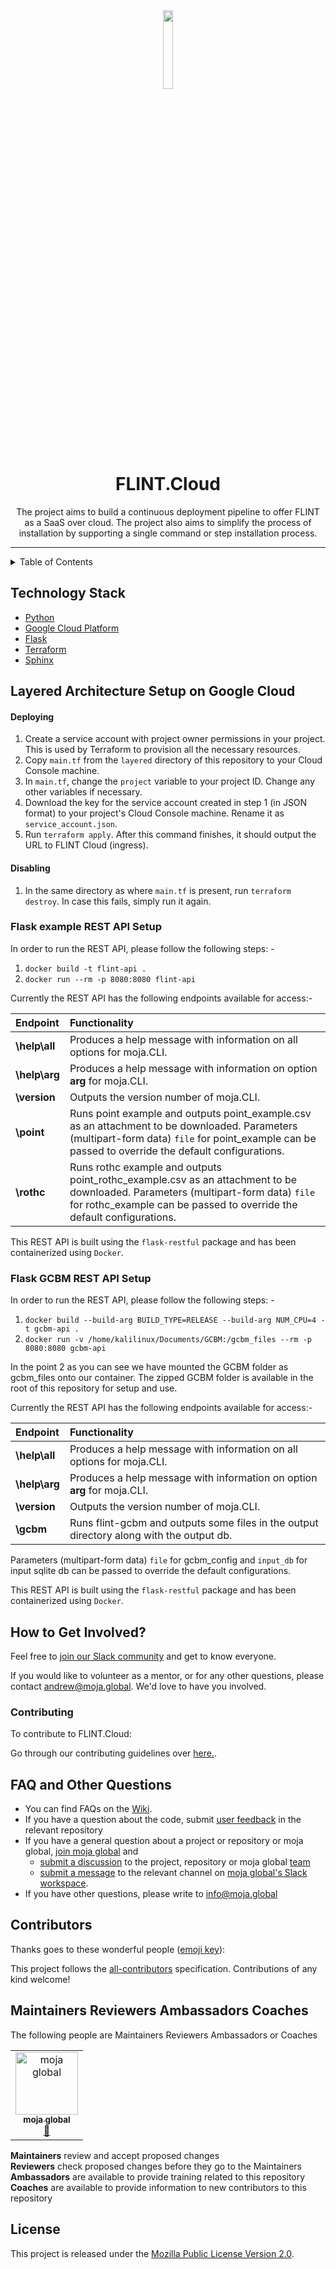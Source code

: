 <div align="center">
    <a href="https://moja.global/"><img src="https://github.com/moja-global.png" width="18%" height="18%"></a>
    <h1>FLINT.Cloud</h1>
    <p>
    The project aims to build a continuous deployment pipeline to offer FLINT as a SaaS over cloud. The project also aims to simplify the process of installation by supporting a single command or step installation process.
    </p>
</div>

<hr>
<details>
  <summary>Table of Contents</summary>
  <ol>
    <li>
        <a href="#technology-stack">Technology Stack</a>
    </li>
    <li>
      <a href="#layered-architecture-setup-on-google-cloud">Layered Architecture Setup on Google Cloud</a>
      <ul>
        <li><a href="#deploying">Deploying</a></li>
        <li><a href="#disabling">Disabling</a></li>
        <li><a href="#flask-example-rest-api-setup">Flask example REST API Setup</a>
        <li><a href="#flask-gcbm-rest-api-setup">Flask-GCBM REST API Setup</a>
      </ul>
    </li>
    <li><a href="#faq-and-other-questions">FAQ and Other Questions</a></li>
    <li><a href="#contributors">Contributors</a></li>
    <li><a href="#maintainers-reviewers-ambassadors-coaches">Maintainers Reviewers Ambassadors Coaches</a></li>
  </ol>
  </br>
</details>


## Technology Stack

- [Python](https://www.python.org/)
- [Google Cloud Platform](https://cloud.google.com/)
- [Flask](https://flask.palletsprojects.com/en/2.0.x/)
- [Terraform](https://www.terraform.io/)
- [Sphinx](https://www.sphinx-doc.org/en/master/)

## Layered Architecture Setup on Google Cloud

#### Deploying

1. Create a service account with project owner permissions in your project. This is used by Terraform to provision all the necessary resources.
2. Copy `main.tf` from the `layered` directory of this repository to your Cloud Console machine.
3. In `main.tf`, change the `project` variable to your project ID. Change any other variables if necessary. 
4. Download the key for the service account created in step 1 (in JSON format) to your project's Cloud Console machine. Rename it as `service_account.json`.
5. Run `terraform apply`. After this command finishes, it should output the URL to FLINT Cloud (ingress).

#### Disabling

1. In the same directory as where `main.tf` is present, run `terraform destroy`. In case this fails, simply run it again.     

### Flask example REST API Setup  

In order to run the REST API, please follow the following steps: - 

1. `docker build -t flint-api .`
2. `docker run --rm -p 8080:8080 flint-api`

Currently the REST API has the following endpoints available for access:-

| Endpoint       |  Functionality            |
| :--------------| :------------------------ |
| **\help\all**  | Produces a help message with information on all options for moja.CLI. |
| **\help\arg**  | Produces a help message with information on option **arg** for moja.CLI. |
| **\version**   | Outputs the version number of moja.CLI. |
| **\point**     | Runs point example and outputs point_example.csv as an attachment to be downloaded.  Parameters (multipart-form data) `file` for point_example can be passed to override the default configurations. |
| **\rothc**    | Runs rothc example and outputs point_rothc_example.csv as an attachment to be downloaded. Parameters (multipart-form data) `file` for rothc_example can be passed to override the default configurations.

This REST API is built using the `flask-restful` package and has been containerized using `Docker`.  

### Flask GCBM REST API Setup  

In order to run the REST API, please follow the following steps: - 

1. `docker build --build-arg BUILD_TYPE=RELEASE --build-arg NUM_CPU=4 -t gcbm-api .`
2. `docker run -v /home/kalilinux/Documents/GCBM:/gcbm_files --rm -p 8080:8080 gcbm-api`
  

In the point 2 as you can see we have mounted the GCBM folder as gcbm_files onto our container. The zipped GCBM folder is available in the root of this repository for setup and use.  

Currently the REST API has the following endpoints available for access:-

| Endpoint      | Functionality     |
| :------------ | :-----------------|
| **\help\all** | Produces a help message with information on all options for moja.CLI. |
| **\help\arg** | Produces a help message with information on option **arg** for moja.CLI.|
| **\version**  | Outputs the version number of moja.CLI.|
| **\gcbm**     | Runs flint-gcbm and outputs some files in the output directory along with the output db. |

Parameters (multipart-form data) `file` for gcbm_config and `input_db` for input sqlite db can be passed to override the default configurations.

This REST API is built using the `flask-restful` package and has been containerized using `Docker`.

## How to Get Involved?  

<!--This project will be open for applications from Jan 30 to Feb 12, 2021 - please see the [LFX Mentorship Program proposal](https://mentorship.lfx.linuxfoundation.org/project/d70e1f9e-abde-403f-8389-52a122301500) to apply.-->

Feel free to [join our Slack community](https://join.slack.com/t/mojaglobal/shared_invite/zt-lf2290hy-CGqpUvHFfGsqoIZnO8MXKQ) and get to know everyone.

If you would like to volunteer as a mentor, or for any other questions, please contact andrew@moja.global. We'd love to have you involved.

### Contributing

To contribute to FLINT.Cloud:

Go through our contributing guidelines over [here.](https://github.com/moja-global/About_moja_global/tree/master/Contributing#community-contributions).

## FAQ and Other Questions  

* You can find FAQs on the [Wiki](https://github.com/moja.global/.github/wiki).  
* If you have a question about the code, submit [user feedback](https://github.com/moja-global/About-moja-global/blob/master/Contributing/How-to-Provide-User-Feedback.md) in the relevant repository  
* If you have a general question about a project or repository or moja global, [join moja global](https://github.com/moja-global/About-moja-global/blob/master/Contributing/How-to-Join-moja-global.md) and 
    * [submit a discussion](https://help.github.com/en/articles/about-team-discussions) to the project, repository or moja global [team](https://github.com/orgs/moja-global/teams)
    * [submit a message](https://get.slack.help/hc/en-us/categories/200111606#send-messages) to the relevant channel on [moja global's Slack workspace](mojaglobal.slack.com). 
* If you have other questions, please write to info@moja.global   
  

## Contributors

Thanks goes to these wonderful people ([emoji key](https://allcontributors.org/docs/en/emoji-key)):

<!-- <table>
  <tr>
    <td align="center"><a href="https://github.com/arnav-t"><img src="https://avatars.githubusercontent.com/u/34343421?v=4" width="100px;" alt=""/><br /><sub><b>Arnav Tiwari</b></sub></a><br /></td>
    <td align="center"><a href="https://github.com/Tlazypanda"><img src="https://avatars.githubusercontent.com/u/33183263?v=4" width="100px;" alt=""/><br /><sub><b>Sneha Mishra</b></sub></a><br /></td>
    <td align="center"><a href="https://github.com/shubhamkarande13"><img src="https://avatars.githubusercontent.com/u/13800316?v=4" width="100px;" alt=""/><br><sub><b>Shubham Karande</b></sub></a><br /></td>
    <td align="center"><a href="https://github.com/HarshCasper"><img src="https://avatars.githubusercontent.com/u/47351025?v=4" width="100px;" alt=""/><br><sub><b>Harsh Bardhan Mishra</b></sub></a><br /></td>    
    <td align="center"><a href="https://github.com/padmajabhol"><img src="https://avatars.githubusercontent.com/u/75530516?v=4" width="100px;" alt=""/><br><sub><b>Padmaja Bhol</b></sub></a><br /></td>
  </tr>
  <tr>
    <td align="center"><a href="https://github.com/aornugent"><img src="https://avatars.githubusercontent.com/u/20387761?v=4" width="100px;" alt=""/><br><sub><b>Andrew O'Reilly-Nugent</b></sub></a><br /></td>
    <td align="center"><a href="https://github.com/chicken-biryani"><img src="https://avatars.githubusercontent.com/u/41121520?v=4" width="100px;" alt=""/><br><sub><b>Shloka</b></sub></a><br /></td>
    <td align="center"><a href="https://github.com/mfellows"><img src="https://avatars.githubusercontent.com/u/8548157?v=4" width="100px;" alt=""/><br><sub><b>Max Fellows</b></sub></a><br /></td>
    <td align="center"><a href="https://github.com/iamrajiv"><img src="https://avatars.githubusercontent.com/u/42106787?v=4" width="100px;" alt=""/><br><sub><b>Rajiv Singh</b></sub></a><br /></td>
    <td align="center"><a href="https://github.com/nynaalekhya"><img src="https://avatars.githubusercontent.com/u/50094420?v=4" width="100px;" alt=""/><br><sub><b>Nynaalekhya</b></sub></a><br /></td>
  </tr>
</table> -->


<!-- ALL-CONTRIBUTORS-LIST:START - Do not remove or modify this section -->
<!-- prettier-ignore -->
<!-- <table><tr><td align="center"><a href="http://moja.global"><img src="https://avatars1.githubusercontent.com/u/19564969?v=4" width="100px;" alt="moja global"/><br /><sub><b>moja global</b></sub></a><br /><a href="#projectManagement-moja-global" title="Project Management">📆</a></td></tr></table> -->

<!-- ALL-CONTRIBUTORS-LIST:END -->

This project follows the [all-contributors](https://github.com/all-contributors/all-contributors) specification. Contributions of any kind welcome!


## Maintainers Reviewers Ambassadors Coaches

The following people are Maintainers Reviewers Ambassadors or Coaches  
<table><tr><td align="center"><a href="http://moja.global"><img src="https://avatars1.githubusercontent.com/u/19564969?v=4" width="100px;" alt="moja global"/><br /><sub><b>moja global</b></sub></a><br /><a href="#projectManagement-moja-global" title="Project Management">📆</a></td></tr></table>


**Maintainers** review and accept proposed changes  
**Reviewers** check proposed changes before they go to the Maintainers  
**Ambassadors** are available to provide training related to this repository  
**Coaches** are available to provide information to new contributors to this repository  

## License 

This project is released under the [Mozilla Public License Version 2.0](https://github.com/moja-global/FLINT-UI/blob/master/LICENSE).
